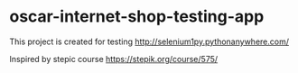 # oscar-internet-shop-testing-app
This project is created for testing http://selenium1py.pythonanywhere.com/

Inspired by stepic course https://stepik.org/course/575/
